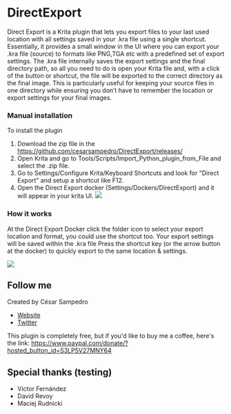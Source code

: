 # DirectExport
Direct Export is a Krita plugin that lets you export files to your last used location with all settings saved in your .kra file using a single shortcut.
Essentially, it provides a small window in the UI where you can export your .kra file (source) to formats like PNG,TGA etc with a predefined set of export settings. The .kra file internally saves the export settings and the final directory path, so all you need to do is open your Krita file and, with a click of the button or shortcut, the file will be exported to the correct directory as the final image. This is particularly useful for keeping your source files in one directory while ensuring you don’t have to remember the location or export settings for your final images.

### Manual installation
To install the plugin

1. Download the zip file in the https://github.com/cesarsampedro/DirectExport/releases/
2. Open Krita and go to Tools/Scripts/Import_Python_plugin_from_File and select the .zip file.
3. Go to Settings/Configure Krita/Keyboard Shortcuts and look for "Direct Export" and setup a shortcut like F12.
4. Open the Direct Export docker (Settings/Dockers/DirectExport) and it will appear in your krita UI.
[![](https://img.youtube.com/vi/q7Q_sDadY_E/0.jpg)](https://www.youtube.com/watch?v=q7Q_sDadY_E)

### How it works
At the Direct Export Docker click the folder icon to select your export 
location and format, you could use the shortcut too.
Your export settings will be saved within the .kra file
Press the shortcut key (or the arrow button at the docker) to quickly export to the same location & settings.

[![](https://img.youtube.com/vi/pzXmCEp15Mk/0.jpg)](https://www.youtube.com/watch?v=pzXmCEp15Mk)

## Follow me
Created by César Sampedro

- [Website](http://www.Cesarsampedro.com)
- [Twitter](https://twitter.com/Cesarsampedro)

This plugin is completely free, but if you'd like to buy me a coffee, here's the link:
https://www.paypal.com/donate/?hosted_button_id=S3LP5V27MNY64


## Special thanks (testing)
- Víctor Fernández
- David Revoy
- Maciej Rudnicki
